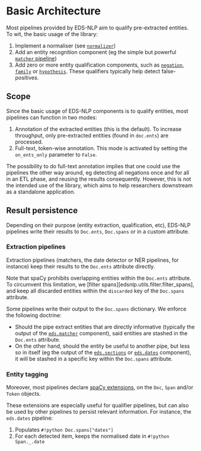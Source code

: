 # Basic Architecture

Most pipelines provided by EDS-NLP aim to qualify pre-extracted entities. To wit, the basic usage of the library:

1. Implement a normaliser (see [`normalizer`](./core/normalisation.md))
2. Add an entity recognition component (eg the simple but powerful [`matcher` pipeline](./core/matcher.md))
3. Add zero or more entity qualification components, such as [`negation`](./qualifiers/negation.md), [`family`](./qualifiers/family.md) or [`hypothesis`](./qualifiers/hypothesis.md). These qualifiers typically help detect false-positives.

## Scope

Since the basic usage of EDS-NLP components is to qualify entities, most pipelines can function in two modes:

1. Annotation of the extracted entities (this is the default). To increase throughput, only pre-extracted entities (found in `doc.ents`) are processed.
2. Full-text, token-wise annotation. This mode is activated by setting the `on_ents_only` parameter to `False`.

The possibility to do full-text annotation implies that one could use the pipelines the other way around, eg detecting all negations once and for all in an ETL phase, and reusing the results consequently. However, this is not the intended use of the library, which aims to help researchers downstream as a standalone application.

## Result persistence

Depending on their purpose (entity extraction, qualification, etc), EDS-NLP pipelines write their results to `Doc.ents`, `Doc.spans` or in a custom attribute.

### Extraction pipelines

Extraction pipelines (matchers, the date detector or NER pipelines, for instance) keep their results to the `Doc.ents` attribute directly.

Note that spaCy prohibits overlapping entities within the `Doc.ents` attribute. To circumvent this limitation, we [filter spans][edsnlp.utils.filter.filter_spans], and keep all discarded entities within the `discarded` key of the `Doc.spans` attribute.

Some pipelines write their output to the `Doc.spans` dictionary. We enforce the following doctrine:

- Should the pipe extract entities that are directly informative (typically the output of the [`eds.matcher`](./core/matcher.md) component), said entities are stashed in the `Doc.ents` attribute.
- On the other hand, should the entity be useful to another pipe, but less so in itself (eg the output of the [`eds.sections`](./misc/sections.md) or [`eds.dates`](./misc/dates.md) component), it will be stashed in a specific key within the `Doc.spans` attribute.

### Entity tagging

Moreover, most pipelines declare [spaCy extensions](https://spacy.io/usage/processing-pipelines#custom-components-attributes), on the `Doc`, `Span` and/or `Token` objects.

These extensions are especially useful for qualifier pipelines, but can also be used by other pipelines to persist relevant information. For instance, the `eds.dates` pipeline:

1. Populates `#!python Doc.spans["dates"]`
2. For each detected item, keeps the normalised date in `#!python Span._.date`
